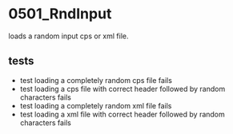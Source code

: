 # 0501_RndInput

loads a random input cps or xml file.

## tests

- test loading a completely random cps file fails
- test loading a cps file with correct header followed by random characters fails
- test loading a completely random xml file fails
- test loading a xml file with correct header followed by random characters fails
